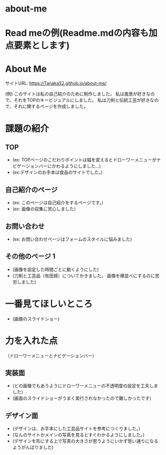 # about-me
# Read meの例(Readme.mdの内容も加点要素とします)

# About Me 

サイトURL: https://Tanaka52.github.io/about-me/

(例)
このサイトは私の自己紹介のために制作しました。
私は風景が好きなので、それをTOPのキービジュアルにしました。
私は刀剣と伝統工芸が好きなので、それに関するページを作成しました。


# 課題の紹介

## TOP

- (ex: TOPページのこだわりポイントは幅を変えるとドローワーメニューがナビゲーションバーにかわるようにしました...)
- (ex:デザインのお手本は食品のサイトでした。)

## 自己紹介のページ

- (ex: このページは自己紹介をするページです。)
- (ex: 画像の収集に苦心しました）

## お問い合わせ

- (ex: お問い合わせページはフォームのスタイルに悩みました)

## その他のページ 1

- (画像を設定した時間ごとに動くようにした)
- (刀剣と工芸品（有田焼）についてかきました。
画像を横並べにするのに苦労しました)


# 一番見てほしいところ

- (画像のスライドショー)

# 力を入れた点
（ドローワーメニューとナビゲーションバー）
## 実装面

- (どの画像でもあうようにドローワーメニューの不透明度の設定を工夫しました)
- (画面のスライドショーがうまく実行されなかったので難しかったです)

## デザイン面

- (デザインは、お手本にした工芸品サイトを参考につくりました。)
- (なんのサイトかメインの写真を見るとすぐわかるようにしました。)
- (デザインを形にする上で写真の大きさが思うようにいかず思い通りになるようがんばりました)
